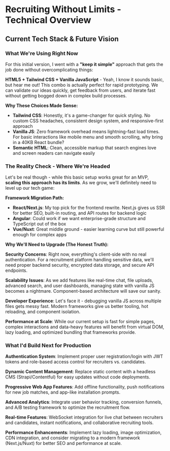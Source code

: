 # Recruiting Without Limits - Technical Overview

## Current Tech Stack & Future Vision

### What We're Using Right Now

For this initial version, I went with a **"keep it simple"** approach that gets the job done without overcomplicating things:

**HTML5 + Tailwind CSS + Vanilla JavaScript** - Yeah, I know it sounds basic, but hear me out! This combo is actually perfect for rapid prototyping. We can validate our ideas quickly, get feedback from users, and iterate fast without getting bogged down in complex build processes.

**Why These Choices Made Sense:**
- **Tailwind CSS**: Honestly, it's a game-changer for quick styling. No custom CSS headaches, consistent design system, and responsive-first approach
- **Vanilla JS**: Zero framework overhead means lightning-fast load times. For basic interactions like mobile menu and smooth scrolling, why bring in a 40KB React bundle?
- **Semantic HTML**: Clean, accessible markup that search engines love and screen readers can navigate easily

### The Reality Check - Where We're Headed

Let's be real though - while this basic setup works great for an MVP, **scaling this approach has its limits**. As we grow, we'll definitely need to level up our tech game:

**Framework Migration Path:**
- **React/Next.js**: My top pick for the frontend rewrite. Next.js gives us SSR for better SEO, built-in routing, and API routes for backend logic
- **Angular**: Could work if we want enterprise-grade structure and TypeScript out of the box
- **Vue/Nuxt**: Great middle ground - easier learning curve but still powerful enough for complex apps

**Why We'll Need to Upgrade (The Honest Truth):**

**Security Concerns**: Right now, everything's client-side with no real authentication. For a recruitment platform handling sensitive data, we'll need proper backend security, encrypted data storage, and secure API endpoints.

**Scalability Issues**: As we add features like real-time chat, file uploads, advanced search, and user dashboards, managing state with vanilla JS becomes a nightmare. Component-based architecture will save our sanity.

**Developer Experience**: Let's face it - debugging vanilla JS across multiple files gets messy fast. Modern frameworks give us better tooling, hot reloading, and component isolation.

**Performance at Scale**: While our current setup is fast for simple pages, complex interactions and data-heavy features will benefit from virtual DOM, lazy loading, and optimized bundling that frameworks provide.

### What I'd Build Next for Production

**Authentication System**: Implement proper user registration/login with JWT tokens and role-based access control for recruiters vs. candidates.

**Dynamic Content Management**: Replace static content with a headless CMS (Strapi/Contentful) for easy updates without code deployments.

**Progressive Web App Features**: Add offline functionality, push notifications for new job matches, and app-like installation prompts.

**Advanced Analytics**: Integrate user behavior tracking, conversion funnels, and A/B testing framework to optimize the recruitment flow.

**Real-time Features**: WebSocket integration for live chat between recruiters and candidates, instant notifications, and collaborative recruiting tools.

**Performance Enhancements**: Implement lazy loading, image optimization, CDN integration, and consider migrating to a modern framework (Next.js/Nuxt) for better SEO and performance at scale.
